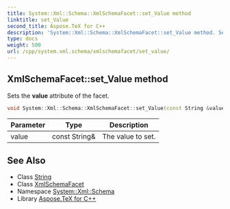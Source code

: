 ```yaml
---
title: System::Xml::Schema::XmlSchemaFacet::set_Value method
linktitle: set_Value
second_title: Aspose.TeX for C++
description: 'System::Xml::Schema::XmlSchemaFacet::set_Value method. Sets the value attribute of the facet in C++.'
type: docs
weight: 500
url: /cpp/system.xml.schema/xmlschemafacet/set_value/
---
```

## XmlSchemaFacet::set_Value method


Sets the **value** attribute of the facet.

```cpp
void System::Xml::Schema::XmlSchemaFacet::set_Value(const String &value)
```


| Parameter | Type | Description |
| --- | --- | --- |
| value | const String\& | The value to set. |

## See Also

* Class [String](../../../system/string/)
* Class [XmlSchemaFacet](../)
* Namespace [System::Xml::Schema](../../)
* Library [Aspose.TeX for C++](../../../)

